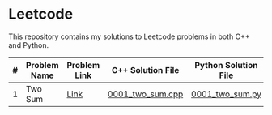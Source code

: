 # Leetcode
This repository contains my solutions to Leetcode problems in both C++ and Python.

| # | Problem Name  | Problem Link                                    | C++ Solution File                    | Python Solution File               | Test Case      |
|-------|---------------|-------------------------------------------------|--------------------------------------|------------------------------------|-----------------|
| 1     | Two Sum       | [Link](https://leetcode.com/problems/two-sum/)  | [0001_two_sum.cpp](solutions/cpp/0001_two_sum.cpp) | [0001_two_sum.py](solutions/python/0001_two_sum.py) | [0001_two_sum_test](tests/cpp_tests/0001_two_sum_test.cpp) |
